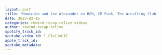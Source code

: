 ```yaml
---
layout: post
title: "Homicide and Joe Alexander on ROH, CM Punk, The Wrestling Club, LAX, NJPW, Never Giving Up and More"
date: 2023-02-16
categories: rewind-recap-relive videos
author: rewind-recap-relive
spotify_track_id: 
youtube_video_id: l_CIeLJvU1E
apple_track_id: 
youtube_metadata: 
---
```


